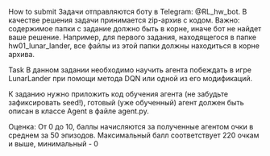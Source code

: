 How to submit
Задачи отправляются боту в Telegram: @RL_hw_bot. В качестве решения задачи принимается zip-архив с кодом. Важно: содержимое папки с задание должно быть в корне, иначе бот не найдет ваше решение. Например, для первого задания, находящегося в папке hw01_lunar_lander, все файлы из этой папки должны находиться в корне архива.

Task
В данном задании необходимо научить агента побеждать в игре LunarLander при помощи метода DQN или одной из его модификаций.

К заданию нужно приложить код обучения агента (не забудьте зафиксировать seed!), готовый (уже обученный) агент должен быть описан в классе Agent в файле agent.py.

Оценка:
От 0 до 10, баллы начисляются за полученные агентом очки в среднем за 50 эпизодов. Максимальный балл соответствует 220 очкам и выше, минимальный - 0
